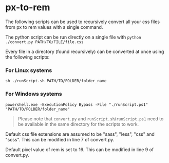 # px-to-rem

The following scripts can be used to recursively convert all your css files from px to rem values with a single command.

The python script can be run directly on a single file with `python ./convert.py PATH/TO/FILE/file.css`

Every file in a directory (found recursively) can be converted at once using the following scripts:

### For Linux systems

`sh ./runScript.sh PATH/TO/FOLDER/folder_name`

### For Windows systems

`powershell.exe -ExecutionPolicy Bypass -File "./runScript.ps1" "PATH/TO/FOLDER/folder_name"`

> Please note that `convert.py` and `runScript.sh`/`runScript.ps1` need to be available in the same directory for the scripts to work.

Default css file extensions are assumed to be "sass", "less", "css" and "scss". This can be modified in line 7 of convert.py.

Default pixel value of rem is set to 16. This can be modified in line 9 of convert.py.
